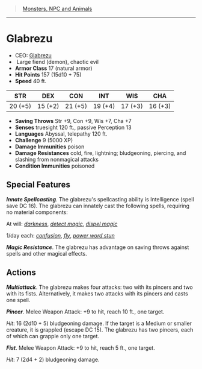 ﻿---
!MonsterVO
Type: fiend (demon)
Size: Large
Alignment: chaotic evil
ArmorClass: 17 (natural armor)
HitPoints: 157 (15d10 + 75)
Speed: 40 ft.
Strength: 20 (+5)
Dexterity: 15 (+2)
Constitution: 21 (+5)
Intelligence: 19 (+4)
Wisdom: 17 (+3)
Charisma: 16 (+3)
SavingThrows: Str +9, Con +9, Wis +7, Cha +7
DamageImmunities: poison
ConditionImmunities: poisoned
DamageResistances: cold, fire, lightning; bludgeoning, piercing, and slashing from nonmagical attacks
Senses: truesight 120 ft., passive Perception 13
Languages: Abyssal, telepathy 120 ft.
Challenge: 9 (5000 XP)
Id: monsters_vo.md#glabrezu
ParentLink: monsters_vo.md#monsters-npc-and-animals
Name: Glabrezu
ParentName: Monsters, NPC and Animals
NameLevel: 1
AltName: '[Glabrezu](hd_monsters_glabrezu.md)'
---
> [Monsters, NPC and Animals](srd_monsters.md)

---

# Glabrezu

- CEO: [Glabrezu](hd_monsters_glabrezu.md)
-  Large fiend (demon), chaotic evil
- **Armor Class** 17 (natural armor)
- **Hit Points** 157 (15d10 + 75)
- **Speed** 40 ft.

|STR|DEX|CON|INT|WIS|CHA|
|---|---|---|---|---|---|
|20 (+5)|15 (+2)|21 (+5)|19 (+4)|17 (+3)|16 (+3)|

- **Saving Throws** Str +9, Con +9, Wis +7, Cha +7
- **Senses** truesight 120 ft., passive Perception 13
- **Languages** Abyssal, telepathy 120 ft.
- **Challenge** 9 (5000 XP)
- **Damage Immunities** poison
- **Damage Resistances** cold, fire, lightning; bludgeoning, piercing, and slashing from nonmagical attacks
- **Condition Immunities** poisoned

## Special Features

**_Innate Spellcasting_**. The glabrezu's spellcasting ability is Intelligence (spell save DC 16). The glabrezu can innately cast the following spells, requiring no material components:

At will: _[darkness](srd_spells_darkness.md)_, _[detect magic](srd_spells_detect_magic.md)_, _[dispel magic](srd_spells_dispel_magic.md)_

1/day each: _[confusion](srd_spells_confusion.md)_, _[fly](srd_spells_fly.md)_, _[power word stun](srd_spells_power_word_stun.md)_

**_Magic Resistance_**. The glabrezu has advantage on saving throws against spells and other magical effects.

## Actions

**_Multiattack_**. The glabrezu makes four attacks: two with its pincers and two with its fists. Alternatively, it makes two attacks with its pincers and casts one spell.

**_Pincer_**. Melee Weapon Attack: +9 to hit, reach 10 ft., one target.

_Hit_: 16 (2d10 + 5) bludgeoning damage. If the target is a Medium or smaller creature, it is grappled (escape DC 15). The glabrezu has two pincers, each of which can grapple only one target.

**_Fist_**. Melee Weapon Attack: +9 to hit, reach 5 ft., one target.

_Hit_: 7 (2d4 + 2) bludgeoning damage.

